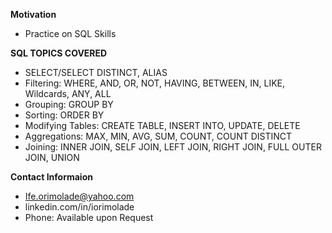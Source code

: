 **Motivation**
- Practice on SQL Skills

**SQL TOPICS COVERED**
- SELECT/SELECT DISTINCT, ALIAS
- Filtering: WHERE, AND, OR, NOT, HAVING, BETWEEN, IN, LIKE, Wildcards, ANY, ALL
- Grouping: GROUP BY
- Sorting: ORDER BY
- Modifying Tables: CREATE TABLE, INSERT INTO, UPDATE, DELETE
- Aggregations: MAX, MIN, AVG, SUM, COUNT, COUNT DISTINCT
- Joining: INNER JOIN, SELF JOIN, LEFT JOIN, RIGHT JOIN, FULL OUTER JOIN, UNION

**Contact Informaion**
- Ife.orimolade@yahoo.com
- linkedin.com/in/iorimolade
- Phone: Available upon Request
